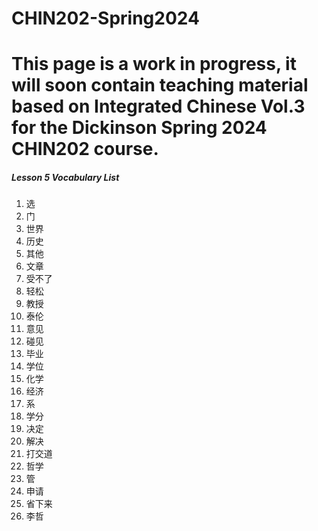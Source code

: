 # CHIN202-Spring2024

# This page is a work in progress, it will soon contain teaching material based on Integrated Chinese Vol.3 for the Dickinson Spring 2024 CHIN202 course.

##### __Lesson 5 Vocabulary List__
1. 选
2. 门
3. 世界
4. 历史
5. 其他
6. 文章
7. 受不了
8. 轻松
9. 教授
10. 泰伦
11. 意见
12. 碰见
13. 毕业
14. 学位
15. 化学
16. 经济
17. 系
18. 学分
19. 决定
20. 解决
21. 打交道
22. 哲学
23. 管
24. 申请
25. 省下来
26. 李哲
